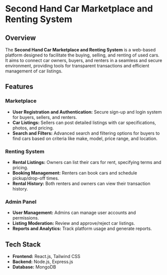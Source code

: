 # Second Hand Car Marketplace and Renting System

## Overview

The **Second Hand Car Marketplace and Renting System** is a web-based platform designed to facilitate the buying, selling, and renting of used cars. It aims to connect car owners, buyers, and renters in a seamless and secure environment, providing tools for transparent transactions and efficient management of car listings.

## Features

### Marketplace

- **User Registration and Authentication:** Secure sign-up and login system for buyers, sellers, and renters.
- **Car Listings:** Sellers can post detailed listings with car specifications, photos, and pricing.
- **Search and Filters:** Advanced search and filtering options for buyers to find cars based on criteria like make, model, price range, and location.

### Renting System

- **Rental Listings:** Owners can list their cars for rent, specifying terms and pricing.
- **Booking Management:** Renters can book cars and schedule pickup/drop-off times.
- **Rental History:** Both renters and owners can view their transaction history.

### Admin Panel

- **User Management:** Admins can manage user accounts and permissions.
- **Listing Moderation:** Review and approve/reject car listings.
- **Reports and Analytics:** Track platform usage and generate reports.

## Tech Stack

- **Frontend:** React.js, Tailwind CSS
- **Backend:** Node.js, Express.js
- **Database:** MongoDB

